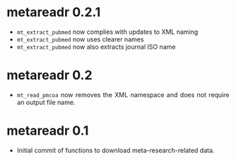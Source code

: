 <div align="justify">

# metareadr 0.2.1

* `mt_extract_pubmed` now complies with updates to XML naming
* `mt_extract_pubmed` now uses clearer names
* `mt_extract_pubmed` now also extracts journal ISO name


# metareadr 0.2

* `mt_read_pmcoa` now removes the XML namespace and does not require an output
file name.


# metareadr 0.1

* Initial commit of functions to download meta-research-related data.


</div>
